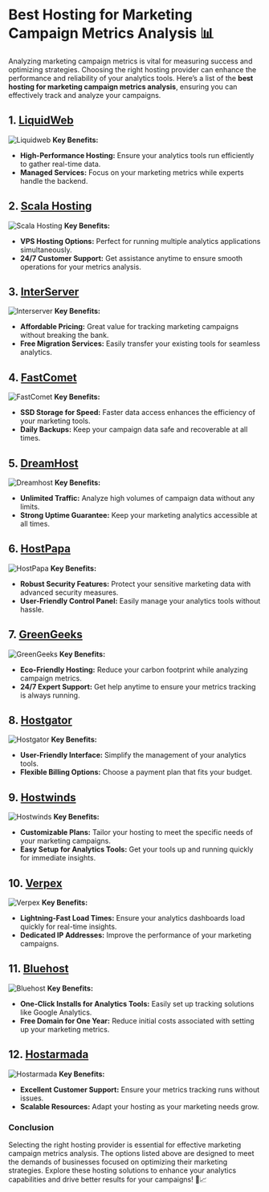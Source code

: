 # Best Hosting for Marketing Campaign Metrics Analysis 📊

Analyzing marketing campaign metrics is vital for measuring success and optimizing strategies. Choosing the right hosting provider can enhance the performance and reliability of your analytics tools. Here’s a list of the **best hosting for marketing campaign metrics analysis**, ensuring you can effectively track and analyze your campaigns.

## 1. [LiquidWeb](https://snipitx.com/liquidweb-jy)
![Liquidweb](https://i.imgur.com/4IvT9SC.jpeg "Liquidweb Hosting")
**Key Benefits:**
- **High-Performance Hosting:** Ensure your analytics tools run efficiently to gather real-time data.
- **Managed Services:** Focus on your marketing metrics while experts handle the backend.

## 2. [Scala Hosting](https://snipitx.com/scala-jy)
![Scala Hosting](https://i.imgur.com/uJ5JIK3.png "Scala Web Hosting")
**Key Benefits:**
- **VPS Hosting Options:** Perfect for running multiple analytics applications simultaneously.
- **24/7 Customer Support:** Get assistance anytime to ensure smooth operations for your metrics analysis.

## 3. [InterServer](https://snipitx.com/interserver-jy)
![Interserver](https://i.imgur.com/OM5dOEW.jpeg "Interserver Hosting")
**Key Benefits:**
- **Affordable Pricing:** Great value for tracking marketing campaigns without breaking the bank.
- **Free Migration Services:** Easily transfer your existing tools for seamless analytics.

## 4. [FastComet](https://snipitx.com/fastcomet-jy)
![FastComet](https://i.imgur.com/7qgXuWp.png "FastComet Hosting")
**Key Benefits:**
- **SSD Storage for Speed:** Faster data access enhances the efficiency of your marketing tools.
- **Daily Backups:** Keep your campaign data safe and recoverable at all times.

## 5. [DreamHost](https://snipitx.com/dreamhost-jy)
![Dreamhost](https://i.imgur.com/rXIg8ip.jpeg "Dreamhost Hosting")
**Key Benefits:**
- **Unlimited Traffic:** Analyze high volumes of campaign data without any limits.
- **Strong Uptime Guarantee:** Keep your marketing analytics accessible at all times.

## 6. [HostPapa](https://snipitx.com/hostpapa-jy)
![HostPapa](https://i.imgur.com/ouDTkvl.jpeg "HostPapa Hosting")
**Key Benefits:**
- **Robust Security Features:** Protect your sensitive marketing data with advanced security measures.
- **User-Friendly Control Panel:** Easily manage your analytics tools without hassle.

## 7. [GreenGeeks](https://snipitx.com/greengeeks-jy)
![GreenGeeks](https://i.imgur.com/eEwuntu.jpg "GreenGeeks Hosting")
**Key Benefits:**
- **Eco-Friendly Hosting:** Reduce your carbon footprint while analyzing campaign metrics.
- **24/7 Expert Support:** Get help anytime to ensure your metrics tracking is always running.

## 8. [Hostgator](https://snipitx.com/hostgator-jy)
![Hostgator](https://i.imgur.com/BcVkH57.jpeg "Hostgator Hosting")
**Key Benefits:**
- **User-Friendly Interface:** Simplify the management of your analytics tools.
- **Flexible Billing Options:** Choose a payment plan that fits your budget.

## 9. [Hostwinds](https://snipitx.com/hostwinds-jy)
![Hostwinds](https://i.imgur.com/53aSNXx.jpeg "Hostwinds Hosting")
**Key Benefits:**
- **Customizable Plans:** Tailor your hosting to meet the specific needs of your marketing campaigns.
- **Easy Setup for Analytics Tools:** Get your tools up and running quickly for immediate insights.

## 10. [Verpex](https://snipitx.com/verpex-jy)
![Verpex](https://i.imgur.com/6x5LhiS.jpeg "Verpex Hosting")
**Key Benefits:**
- **Lightning-Fast Load Times:** Ensure your analytics dashboards load quickly for real-time insights.
- **Dedicated IP Addresses:** Improve the performance of your marketing campaigns.

## 11. [Bluehost](https://snipitx.com/bluehost-jy)
![Bluehost](https://i.imgur.com/PasFF9E.jpeg "Bluehost Hosting")
**Key Benefits:**
- **One-Click Installs for Analytics Tools:** Easily set up tracking solutions like Google Analytics.
- **Free Domain for One Year:** Reduce initial costs associated with setting up your marketing metrics.

## 12. [Hostarmada](https://snipitx.com/hostarmada-jy)
![Hostarmada](https://i.imgur.com/KFbdf3o.jpeg "Hostarmada Hosting")
**Key Benefits:**
- **Excellent Customer Support:** Ensure your metrics tracking runs without issues.
- **Scalable Resources:** Adapt your hosting as your marketing needs grow.

### Conclusion
Selecting the right hosting provider is essential for effective marketing campaign metrics analysis. The options listed above are designed to meet the demands of businesses focused on optimizing their marketing strategies. Explore these hosting solutions to enhance your analytics capabilities and drive better results for your campaigns! 🚀📈
